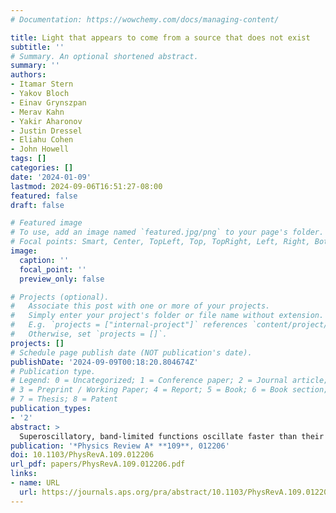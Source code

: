 ```yaml
---
# Documentation: https://wowchemy.com/docs/managing-content/

title: Light that appears to come from a source that does not exist
subtitle: ''
# Summary. An optional shortened abstract.
summary: ''
authors:
- Itamar Stern
- Yakov Bloch
- Einav Grynszpan
- Merav Kahn
- Yakir Aharonov
- Justin Dressel
- Eliahu Cohen
- John Howell
tags: []
categories: []
date: '2024-01-09'
lastmod: 2024-09-06T16:51:27-08:00
featured: false
draft: false

# Featured image
# To use, add an image named `featured.jpg/png` to your page's folder.
# Focal points: Smart, Center, TopLeft, Top, TopRight, Left, Right, BottomLeft, Bottom, BottomRight.
image:
  caption: ''
  focal_point: ''
  preview_only: false

# Projects (optional).
#   Associate this post with one or more of your projects.
#   Simply enter your project's folder or file name without extension.
#   E.g. `projects = ["internal-project"]` references `content/project/deep-learning/index.md`.
#   Otherwise, set `projects = []`.
projects: []
# Schedule page publish date (NOT publication's date).
publishDate: '2024-09-09T00:18:20.804674Z'
# Publication type.
# Legend: 0 = Uncategorized; 1 = Conference paper; 2 = Journal article;
# 3 = Preprint / Working Paper; 4 = Report; 5 = Book; 6 = Book section;
# 7 = Thesis; 8 = Patent
publication_types:
- '2'
abstract: >
  Superoscillatory, band-limited functions oscillate faster than their fastest Fourier component. Superoscillations have been intensively explored recently as they give rise to many out-of-the-spectrum phenomena entailing both fundamental and applied significance. We experimentally demonstrate a form of superoscillations which is manifested by light apparently coming from a source located far away from the actual one. These superoscillations are sensed through sharp transverse shifts in the local wave vector at the minima of a pinhole diffraction pattern. We call this phenomenon "optical ventriloquism."
publication: '*Physics Review A* **109**, 012206'
doi: 10.1103/PhysRevA.109.012206
url_pdf: papers/PhysRevA.109.012206.pdf
links:
- name: URL
  url: https://journals.aps.org/pra/abstract/10.1103/PhysRevA.109.012206
---
```

